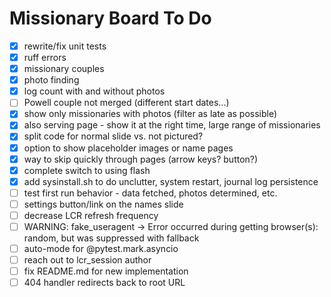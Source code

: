 # Missionary Board To Do

- [x] rewrite/fix unit tests
- [x] ruff errors
- [x] missionary couples
- [x] photo finding
- [x] log count with and without photos
- [ ] Powell couple not merged (different start dates...)
- [x] show only missionaries with photos (filter as late as possible)
- [x] also serving page - show it at the right time, large range of missionaries
- [x] split code for normal slide vs. not pictured?
- [x] option to show placeholder images or name pages
- [x] way to skip quickly through pages (arrow keys? button?)
- [x] complete switch to using flash
- [x] add sysinstall.sh to do unclutter, system restart, journal log persistence
- [ ] test first run behavior - data fetched, photos determined, etc.
- [ ] settings button/link on the names slide
- [ ] decrease LCR refresh frequency
- [ ] WARNING:  fake_useragent -> Error occurred during getting browser(s): random, but was suppressed with fallback
- [ ] auto-mode for @pytest.mark.asyncio
- [ ] reach out to lcr_session author
- [ ] fix README.md for new implementation
- [ ] 404 handler redirects back to root URL
